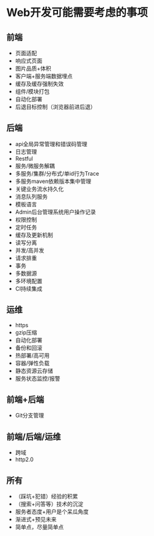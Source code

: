 # Web开发可能需要考虑的事项

## 前端
- 页面适配
- 响应式页面
- 图片品质+体积
- 客户端+服务端数据埋点
- 缓存及缓存强制失效
- 组件/模块打包
- 自动化部署
- 后退目标控制（浏览器前进后退）

## 后端
- api全局异常管理和错误码管理
- 日志管理
- Restful
- 服务/微服务解耦
- 多服务/集群/分布式/单id行为Trace
- 多服务maven依赖版本集中管理
- 关键业务流水持久化
- 消息队列服务
- 模板语言
- Admin后台管理系统用户操作记录
- 权限控制
- 定时任务
- 缓存及更新机制
- 读写分离
- 并发/高并发
- 请求排重
- 事务
- 多数据源
- 多环境配置
- CI持续集成

## 运维
- https
- gzip压缩
- 自动化部署
- 备份和回滚
- 热部署/高可用
- 容器/弹性负载
- 静态资源云存储
- 服务状态监控/报警

## 前端+后端
- Git分支管理

## 前端/后端/运维
- 跨域
- http2.0

## 所有
- （踩坑+犯错）经验的积累
- （搜索+问答等）技术的沉淀
- 服务者态度+用户是个呆瓜角度
- 渐进式+预见未来
- 简单点，尽量简单点
